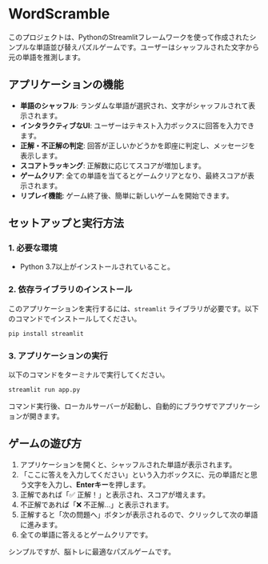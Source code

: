 
# WordScramble

このプロジェクトは、PythonのStreamlitフレームワークを使って作成されたシンプルな単語並び替えパズルゲームです。ユーザーはシャッフルされた文字から元の単語を推測します。

## アプリケーションの機能

- **単語のシャッフル**: ランダムな単語が選択され、文字がシャッフルされて表示されます。
- **インタラクティブなUI**: ユーザーはテキスト入力ボックスに回答を入力できます。
- **正解・不正解の判定**: 回答が正しいかどうかを即座に判定し、メッセージを表示します。
- **スコアトラッキング**: 正解数に応じてスコアが増加します。
- **ゲームクリア**: 全ての単語を当てるとゲームクリアとなり、最終スコアが表示されます。
- **リプレイ機能**: ゲーム終了後、簡単に新しいゲームを開始できます。

## セットアップと実行方法

### 1. 必要な環境

- Python 3.7以上がインストールされていること。

### 2. 依存ライブラリのインストール

このアプリケーションを実行するには、`streamlit` ライブラリが必要です。以下のコマンドでインストールしてください。

```bash
pip install streamlit
````

### 3\. アプリケーションの実行

以下のコマンドをターミナルで実行してください。

```bash
streamlit run app.py
```

コマンド実行後、ローカルサーバーが起動し、自動的にブラウザでアプリケーションが開きます。

## ゲームの遊び方

1.  アプリケーションを開くと、シャッフルされた単語が表示されます。
2.  「ここに答えを入力してください」という入力ボックスに、元の単語だと思う文字を入力し、**Enterキー**を押します。
3.  正解であれば「✅ 正解！」と表示され、スコアが増えます。
4.  不正解であれば「❌ 不正解...」と表示されます。
5.  正解すると「次の問題へ」ボタンが表示されるので、クリックして次の単語に進みます。
6.  全ての単語に答えるとゲームクリアです。

シンプルですが、脳トレに最適なパズルゲームです。

